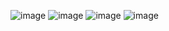 ![image](https://github.com/Chanpaseuth/JS_Hotel_Final_CRUD/assets/154758210/197fa9ee-2d53-4a66-a27e-51a8533162fc)
![image](https://github.com/Chanpaseuth/JS_Hotel_Final_CRUD/assets/154758210/68fb94e3-def9-4dde-a32c-4bcfaf7c1735)
![image](https://github.com/Chanpaseuth/JS_Hotel_Final_CRUD/assets/154758210/12e36a44-4e8c-4ab7-bcd4-57eeaff84b84)
![image](https://github.com/Chanpaseuth/JS_Hotel_Final_CRUD/assets/154758210/930a0fc1-3cf4-42fd-94e1-e0a2d3db2f8f)


